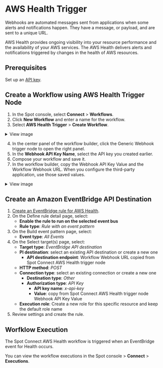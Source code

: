 <meta name="robots" content="noindex">

# AWS Health Trigger

Webhooks are automated messages sent from applications when some alerts and notifications happen. They have a message, or payload, and are sent to a unique URL.

AWS Health provides ongoing visibility into your resource performance and the availability of your AWS services. The AWS Health delivers alerts and notifications triggered by changes in the health of AWS resources.

## Prerequisites
Set up an [API key](spot-connect/integrations/apikeys).

## Create a Workflow using AWS Health Trigger Node
1. In the Spot console, select **Connect** > **Workflows**.  
2. Click **New Workflow** and enter a name for the workflow.
3. Select **AWS Health Trigger** > **Create Workflow**.

 <details>
   <summary markdown="span">View image</summary>
   <img width=900 src="/spot-connect/_media/general-webhook-integration-1.png" />

 </details>

4. In the center panel of the workflow builder, click the Generic Webhook trigger node to open the right panel.
5. In the **Webhook API Key Name**, select the API key you created earlier.  
6. Compose your workflow and save it.
7. In the workflow builder, copy the Webhook API Key Value and the Workflow Webhook URL. When you configure the third-party application, use those saved values.

 <details>
   <summary markdown="span">View image</summary>
    <img width="700" src="https://github.com/user-attachments/assets/94c4e7be-f3f6-42ba-8e5a-5ae1a2420ff2">

 </details>

## Create an Amazon EventBridge API Destination

1. [Create an EventBridge rule for AWS Health](https://docs.aws.amazon.com/health/latest/ug/cloudwatch-events-health.html#creating-event-bridge-events-rule-for-aws-health).
2. On the Define rule detail page, select:
    * **Enable the rule to run on the selected event bus**
    * **Rule type**: <i>Rule with an event pattern</i>
3. On the Build event pattern page, select:
    * **Event type**: <i>All Events</i>
4. On the Select target(s) page, select:
    * **Target type**: <i>EventBridge API destination</i>
    * **PI destination**: select an existing API destination or create a new one
       * **API destination endpoint**: Workflow Webhook URL copied from Spot Connect AWS Health trigger node
    * **HTTP method**: <i>POST</i>
    * **Connection type**: select an existing connection or create a new one
       * **Destination type**: <i>Other</i>
       * **Authorization type**: <i>API Key</i>
          * **API key name**: <i>x-api-key</i>
          * **Value**: copy from Spot Connect AWS Health trigger node Webhook API Key Value
    * **Execution role**: Create a new role for this specific resource and keep the default role name
  5. Review settings and create the rule.

## Worfklow Execution

The Spot Connect AWS Health workflow is triggered when an EventBridge event for Health occurs.

You can view the workflow executions in the Spot console > **Connect** > **Executions**.

